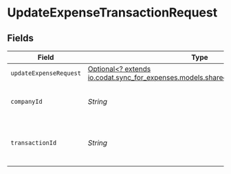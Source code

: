 # UpdateExpenseTransactionRequest


## Fields

| Field                                                                                                                            | Type                                                                                                                             | Required                                                                                                                         | Description                                                                                                                      | Example                                                                                                                          |
| -------------------------------------------------------------------------------------------------------------------------------- | -------------------------------------------------------------------------------------------------------------------------------- | -------------------------------------------------------------------------------------------------------------------------------- | -------------------------------------------------------------------------------------------------------------------------------- | -------------------------------------------------------------------------------------------------------------------------------- |
| `updateExpenseRequest`                                                                                                           | [Optional<? extends io.codat.sync_for_expenses.models.shared.UpdateExpenseRequest>](../../models/shared/UpdateExpenseRequest.md) | :heavy_minus_sign:                                                                                                               | N/A                                                                                                                              |                                                                                                                                  |
| `companyId`                                                                                                                      | *String*                                                                                                                         | :heavy_check_mark:                                                                                                               | Unique identifier for a company.                                                                                                 | 8a210b68-6988-11ed-a1eb-0242ac120002                                                                                             |
| `transactionId`                                                                                                                  | *String*                                                                                                                         | :heavy_check_mark:                                                                                                               | The unique identifier for your SMB's transaction.                                                                                | 336694d8-2dca-4cb5-a28d-3ccb83e55eee                                                                                             |